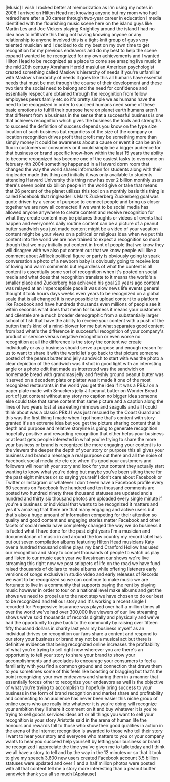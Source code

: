 
[Music]
I wish I rocked better at memorization
as I&#39;m using my notes in 2008 I arrived
on Hilton Head not knowing anyone but my
mom who had retired here after a 30
career through two-year career in
education I media identified with the
flourishing music scene here on the
island guys like Martin Les and Joe
Vickers playing Knightley around the
island I had no idea how to infiltrate
this thing not having knowing anyone or
any relationship to anyone involved this
is a tight-knit group of guys very
talented musician and I decided to do my
best on my own time to get recognition
for my previous endeavors and do my best
to help the scene expand I wanted to be
recognized for my own achievements and I
wanted Hilton Head to be recognized as a
place to come see amazing live music in
the mid 20th century Abraham Herold
maslul an American psychologist created
something called Maslow&#39;s hierarchy of
needs if you&#39;re unfamiliar with Maslow&#39;s
hierarchy of needs it goes like this
all humans have essential needs that
must be met through the course of their
development and these two tiers the
social need to belong and the need for
confidence and essentially respect are
obtained through the recognition from
fellow employees peers family etc so
it&#39;s pretty simple we as humans have the
need to be recognized in order to
succeed humans need some of these basic
emotions to fulfill their purpose here
on planet earth humans aren&#39;t that
different from a business in the sense
that a successful business is one that
achieves recognition which gives the
business the tools and strengths to
succeed the definition of success
depends you know on the type size
location of such business but regardless
of the size of the company or location
recognition drives profit that profit
may be something more than simply money
it could be awareness about a cause or
event it can be an in
flux in customers or consumers or it
could simply be a bigger audience for
that business or brand specific know-how
within the last 15 years the ability to
become recognized has become one of the
easiest tasks to overcome on february
4th 2004 something happened in a Harvard
dorm room that changed the way the world
shares information for students along
with their ringleader made this thing
and initially it was only available to
students attending Harvard University
this thing now has over 2 billion
monthly users there&#39;s seven point six
billion people in the world give or take
that means that 26 percent of the planet
utilizes this tool on a monthly basis
this thing is called Facebook that
ringleader is Mark Zuckerberg Zuckerberg
goal was quote driven by a sense of
purpose to connect people and bring us
closer together we are now all connected
if we want to be social media has
allowed anyone anywhere to create
content and receive recognition for what
they create content may be pictures
thoughts or videos of events that happen
and everyone&#39;s daily routine content can
be a picture of a peanut butter sandwich
you just made content might be a video
of your vacation content might be your
views on a political or religious idea
when we put this content into the world
we are now trained to expect a
recognition so much though that we may
initially put content in front of people
that we know they will disagree with we
also put content out that we know people
will like a comment about Affleck
political figure or party is obviously
going to spark conversation a photo of a
newborn baby is obviously going to
receive lots of loving and warm comments
but regardless of what the content is
all content is essentially some sort of
recognition when it&#39;s posted on social
media
and what does that recognition translate
to it means the world&#39;s a smaller place
and Zuckerberg has achieved his goal 20
years ago content was relayed at an
imperceptible pace
it was slow news life events general
thought it took hours days weeks even
years to be recognized on a global scale
that is all changed it is now possible
to upload content to a platform like
Facebook and have hundreds thousands
even millions of people see it within
seconds what does that mean for business
it means your customers and clientele
are a much broader demographic from a
substantially larger school of fish that
have the ability to receive your content
with a push of the button that&#39;s kind of
a mind-blower for me but what separates
good content from bad what&#39;s the
difference in successful recognition of
your company&#39;s product or service versus
negative recognition or even worse no
recognition at all the difference is the
story the content we create individually
or as a business should serve a purpose
and enough reason for us to want to
share it with the world
let&#39;s go back to that picture someone
posted of the peanut butter and jelly
sandwich to start with was the photo a
clear depiction of the sandwich was it
shot in good light with an interesting
angle or a photo edit that made us
interested was the sandwich on homemade
bread with grandmas jelly and freshly
ground peanut butter was it served on a
decadent plate or platter was it made it
one of the most recognized restaurants
in the world you get the idea if it was
a PB&amp;J on a paper plate made with
Smuckers jelly Jif peanut butter on
Wonder Bread sort of just content
without any story no caption no bigger
idea someone else could take that same
content that same picture
and a caption along the lines of two
years lost at sea eating minnows and
seagulls and all I could think about was
a classic PB&amp;J
I was just rescued by the Coast Guard
and this was the first thing I made when
I got home
that&#39;s content with story granted it&#39;s
an extreme idea but you get the picture
sharing content that is depth and
purpose and relative storyline is going
to generate recognition hopefully
positive and rewarding recognition that
either helps your business or at least
gets people interested in what you&#39;re
trying to share the more your business
or brand is recognized the more engaging
your content is to the viewers the
deeper the depth of your story or
purpose this all gives your business and
brand a message a real purpose out there
and all the noise of Facebook social
media etc etc etc when it&#39;s good your
customers and followers will nourish
your story and look for your content
they actually start wanting to know what
you&#39;re doing but maybe you&#39;ve been
sitting there for the past eight minutes
or so saying yourself I don&#39;t care about
Facebook or Twitter or Instagram or
whatever I don&#39;t even have a Facebook
profile every 60 seconds on Facebook
five hundred and ten thousand comments
are posted two hundred ninety three
thousand statuses are updated and a
hundred and thirty six thousand photos
are uploaded every single minute if
you&#39;re a business or individual that
wants to be recognized it matters and
yes it&#39;s amazing that there are that
many engaging and active users but
that&#39;s also a huge amount of information
competing for their attention so quality
and good content and engaging stories
matter Facebook and other facets of
social media have completely changed the
way we do business
it is fueled what I have done for the
past eight years I&#39;m a musician and
documentarian of music in and around the
low country my record label has put out
seven compilation albums featuring
Hilton Head musicians Katy
over a hundred thousand online plays my
band Cranford Hollow has used our
recognition and story to compel
thousands of people to watch us play and
listen to our music
each year we livestream our shows we&#39;re
live streaming this right now we post
snippets of life on the road
we have fund raised thousands of dollars
to make albums while offering listeners
early versions of songs exclusive in
studio video and early releases of
Records we want to be recognized so we
can continue to make music we are
fortunate to live in a community that
supports paying the rent by playing
music however in order to tour on a
national level make albums and get the
shows we need to propel us to the next
step we have chosen to do our best to be
recognized and tell our story and it&#39;s
working a recent single I recorded for
Progressive Insurance was played over
half a million times all over the world
we&#39;ve had over 300,000 live viewers of
our live streaming shows we&#39;ve sold
thousands of records digitally and
physically and we&#39;ve had the opportunity
to give back to the community by raising
over fifteen fifty thousand dollars in
charity last year my business myself as
an individual thrives on recognition our
fans share a content and respond to our
story your business or brand may not be
a musical act but there is definitive
evidence that being recognized online
increases the profitability of what
you&#39;re trying to sell right now wherever
you are there&#39;s an opportunity to tell
your story to share your brand to show
your accomplishments and accolades to
encourage your consumers to feel a
familiarity with you find a common
ground and connection that draws them to
you sometimes some of this feels like
boasting or bragging but that&#39;s the
point
recognizing your own endeavors and
sharing them in a manner that
essentially forces other to recognize
your endeavors as well is the objective
of what you&#39;re trying to accomplish to
hopefully bring success to your business
in the form of brand recognition
and market share and profitability and
connecting to an audience has never been
easier this niche group of online users
who are really into whatever it is
you&#39;re doing will recognize your
ambition they&#39;ll share it comment on it
and buy whatever it is you&#39;re trying to
sell goods services ideas art or all
things you want to sell your recognition
is your story Aristotle said in the
arena of human life the honours and
rewards fall to those who show their
good qualities in action in the arena of
the internet recognition is awarded to
those who tell their story I want to
hear your story and everyone who matters
to you or your company wants to hear you
succeed help yourself by letting your
business or brand be recognized I
appreciate the time you&#39;ve given me to
talk today and I think we all have a
story to tell and by the way in the 12
minutes or so that it took to give my
speech 3,600 new users created Facebook
account 3.5 billion statuses were
updated and over 1 and a half million
photos were posted with all that content
tell me a story more interesting than a
peanut butter sandwich thank you all so
much
[Applause]
